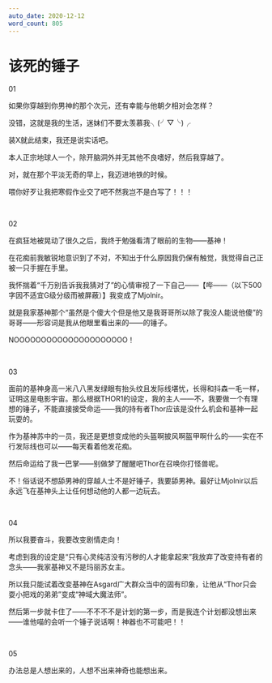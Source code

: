 ```yaml
---
auto_date: 2020-12-12
word_count: 805
---
```


# 该死的锤子

01

如果你穿越到你男神的那个次元，还有幸能与他朝夕相对会怎样？

没错，这就是我的生活，迷妹们不要太羡慕我╮(╯▽╰)╭

装X就此结束，我还是说实话吧。

本人正宗地球人一个，除开脑洞外并无其他不良嗜好，然后我穿越了。

对，就在那个平淡无奇的早上，我迈进地铁的时候。

喂你好歹让我把寒假作业交了吧不然我岂不是白写了！！！

<br>

02

在疯狂地被晃动了很久之后，我终于勉强看清了眼前的生物——基神！

在花痴前我敏锐地意识到了不对，不知出于什么原因我仍保有触觉，我觉得自己正被一只手握在手里。

我怀揣着“千万别告诉我我猜对了”的心情审视了一下自己——【哔——（以下500字因不适宜G级分级而被屏蔽）】我变成了Mjolnir。

就是我家基神那个“虽然是个傻大个但是他又是我哥哥所以除了我没人能说他傻”的哥哥——形容词是我从他眼里看出来的——的锤子。

NOOOOOOOOOOOOOOOOOOOOO！

<br>

03

面前的基神身高一米八八黑发绿眼有抬头纹且发际线堪忧，长得和抖森一毛一样，证明这是电影宇宙。那么根据THOR1的设定，我的主人——不，我要做一个有理想的锤子，不能直接接受命运——我的持有者Thor应该是没什么机会和基神一起玩耍的。

作为基神苏中的一员，我还是更想变成他的头盔啊披风啊盔甲啊什么的——实在不行发际线也可以——每天看着他发花痴。

然后命运给了我一巴掌——别做梦了醒醒吧Thor在召唤你打怪兽呢。

不！俗话说不想舔男神的穿越人士不是好锤子，我要舔男神。最好让Mjolnir以后永远飞在基神头上让任何想动他的人都一边玩去。

<br>

04

所以我要奋斗，我要改变剧情走向！

考虑到我的设定是“只有心灵纯洁没有污秽的人才能拿起来”我放弃了改变持有者的念头——我家基神又不是玛丽苏女主。

所以我只能试着改变基神在Asgard广大群众当中的固有印象，让他从“Thor只会耍小把戏的弟弟”变成“神域大魔法师”。

然后第一步就卡住了——不不不不是计划的第一步，而是我连个计划都没想出来——谁他喵的会听一个锤子说话啊！神器也不可能吧！！

<br>

05

办法总是人想出来的，人想不出来神奇也能想出来。

